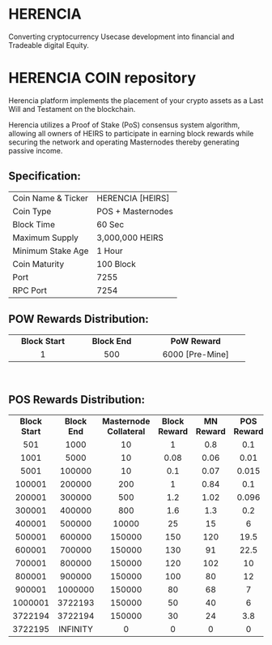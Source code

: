 # HERENCIA
Converting cryptocurrency Usecase development into financial and Tradeable digital Equity.


<h1>HERENCIA COIN repository</h1>
<p> Herencia platform implements the placement of your crypto assets as a Last Will and Testament on the blockchain.<p>
<p> Herencia utilizes a Proof of Stake (PoS) consensus system algorithm, allowing all owners of HEIRS to participate in earning block rewards while securing the network and operating Masternodes thereby generating passive income.<p>

  
  
<h2><strong>Specification:</strong></h2>
<table>
<tbody>
<tr>
<td>Coin Name & Ticker</td>
<td>HERENCIA [HEIRS]</td>
</tr>
<tr>
<td>Coin Type</td>
<td>POS + Masternodes</td>
</tr>
<tr>
<td>Block Time</td>
<td>60 Sec</td>
</tr>
<tr>
<td>Maximum Supply</td>
<td>3,000,000 HEIRS</td>
</tr>
<tr>
<td>Minimum Stake Age</td>
<td>1 Hour</td>
</tr>
<tr>
<td>Coin Maturity</td>
<td>100 Block</td>
</tr>
<tr>
<td>Port</td>
<td>7255</td>
</tr>
<tr>
<td>RPC Port</td>
<td>7254</td>
</tr>
</tbody>
</table>
<h2><strong>POW Rewards Distribution:</strong></h2>
<table border="0" width="600" cellspacing="2" cellpadding="2">
<tr>
<td class="xl65" style="width: 120px; text-align: center;"><strong>Block Start</strong></td>
<td class="xl65" style="width: 120px; text-align: center;"><strong>Block End</strong></td>
<td class="xl65" style="width: 180px; text-align: center;"><strong>PoW Reward</strong></td>
</tr>
<tr>
<td class="xl65" style="width: 120px; text-align: center;">1</td>
<td class="xl65" style="width: 120px; text-align: center;">500</td>
<td class="xl65" style="width: 180px; text-align: center;">6000 [Pre-Mine]</td>
</tr>
</table>
<br>
<h2><strong>POS Rewards Distribution:</strong></h2>
<table border="0" width="600" cellspacing="2" cellpadding="2"><colgroup><col width="26" /><col width="106" /><col width="98" /><col width="126" /><col width="130" /><col width="118" /></colgroup>
<tbody>
<tr>
<td class="xl65" style="width: 120px; text-align: center;"><strong>Block Start</strong></td>
<td class="xl65" style="width: 120px; text-align: center;"><strong>Block End</strong></td>
<td class="xl65" style="width: 180px; text-align: center;"><strong>Masternode Collateral</strong></td>
<td class="xl65" style="width: 120px; text-align: center;"><strong>Block Reward</strong></td>
<td class="xl65" style="width: 120px; text-align: center;"><strong>MN Reward</strong></td>
<td class="xl66" style="width: 120px; text-align: center;"><strong>POS Reward</strong></td>
<td class="xl66" style="width: 120px; text-align: center;"><strong>DEV Reward</strong></td>
</tr>
<tr>
<td class="xl65" style="width: 120px; text-align: center;">501</td>
<td class="xl65" style="width: 120px; text-align: center;">1000</td>
<td class="xl65" style="width: 180px; text-align: center;">10</td>
<td class="xl65" style="width: 120px; text-align: center;">1</td>
<td class="xl65" style="width: 120px; text-align: center;">0.8</td>
<td class="xl66" style="width: 120px; text-align: center;">0.1</td>
<td class="xl66" style="width: 120px; text-align: center;">0.1</td>
</tr>
<tr>
<td class="xl65" style="width: 120px; text-align: center;">1001</td>
<td class="xl65" style="width: 120px; text-align: center;">5000</td>
<td class="xl65" style="width: 180px; text-align: center;">10</td>
<td class="xl65" style="width: 120px; text-align: center;">0.08</td>
<td class="xl65" style="width: 120px; text-align: center;">0.06</td>
<td class="xl66" style="width: 120px; text-align: center;">0.01</td>
<td class="xl66" style="width: 120px; text-align: center;">0.01</td>
</tr>
<tr>
<td class="xl65" style="width: 120px; text-align: center;">5001</td>
<td class="xl65" style="width: 120px; text-align: center;">100000</td>
<td class="xl65" style="width: 180px; text-align: center;">10</td>
<td class="xl65" style="width: 120px; text-align: center;">0.1</td>
<td class="xl65" style="width: 120px; text-align: center;">0.07</td>
<td class="xl66" style="width: 120px; text-align: center;">0.015</td>
<td class="xl66" style="width: 120px; text-align: center;">0.015</td>
</tr>
<tr>
<td class="xl65" style="width: 120px; text-align: center;">100001</td>
<td class="xl65" style="width: 120px; text-align: center;">200000</td>
<td class="xl65" style="width: 180px; text-align: center;">200</td>
<td class="xl65" style="width: 120px; text-align: center;">1</td>
<td class="xl65" style="width: 120px; text-align: center;">0.84</td>
<td class="xl66" style="width: 120px; text-align: center;">0.1</td>
<td class="xl66" style="width: 120px; text-align: center;">0.06</td>
</tr>
<tr>
<td class="xl65" style="width: 120px; text-align: center;">200001</td>
<td class="xl65" style="width: 120px; text-align: center;">300000</td>
<td class="xl65" style="width: 180px; text-align: center;">500</td>
<td class="xl65" style="width: 120px; text-align: center;">1.2</td>
<td class="xl65" style="width: 120px; text-align: center;">1.02</td>
<td class="xl66" style="width: 120px; text-align: center;">0.096</td>
<td class="xl66" style="width: 120px; text-align: center;">0.084</td>
</tr>
<tr>
<td class="xl65" style="width: 120px; text-align: center;">300001</td>
<td class="xl65" style="width: 120px; text-align: center;">400000</td>
<td class="xl65" style="width: 180px; text-align: center;">800</td>
<td class="xl65" style="width: 120px; text-align: center;">1.6</td>
<td class="xl65" style="width: 120px; text-align: center;">1.3</td>
<td class="xl66" style="width: 120px; text-align: center;">0.2</td>
<td class="xl66" style="width: 120px; text-align: center;">0.1</td>
</tr>
<tr>
<td class="xl65" style="width: 120px; text-align: center;">400001</td>
<td class="xl65" style="width: 120px; text-align: center;">500000</td>
<td class="xl65" style="width: 180px; text-align: center;">10000</td>
<td class="xl65" style="width: 120px; text-align: center;">25</td>
<td class="xl65" style="width: 120px; text-align: center;">15</td>
<td class="xl66" style="width: 120px; text-align: center;">6</td>
<td class="xl66" style="width: 120px; text-align: center;">4</td>
</tr>
<tr>
<td class="xl65" style="width: 120px; text-align: center;">500001</td>
<td class="xl65" style="width: 120px; text-align: center;">600000</td>
<td class="xl65" style="width: 180px; text-align: center;">150000</td>
<td class="xl65" style="width: 120px; text-align: center;">150</td>
<td class="xl65" style="width: 120px; text-align: center;">120</td>
<td class="xl66" style="width: 120px; text-align: center;">19.5</td>
<td class="xl66" style="width: 120px; text-align: center;">10.5</td>
</tr>
<tr>
<td class="xl65" style="width: 120px; text-align: center;">600001</td>
<td class="xl65" style="width: 120px; text-align: center;">700000</td>
<td class="xl65" style="width: 180px; text-align: center;">150000</td>
<td class="xl65" style="width: 120px; text-align: center;">130</td>
<td class="xl65" style="width: 120px; text-align: center;">91</td>
<td class="xl66" style="width: 120px; text-align: center;">22.5</td>
<td class="xl66" style="width: 120px; text-align: center;">16.5</td>
</tr>
<tr>
<td class="xl65" style="width: 120px; text-align: center;">700001</td>
<td class="xl65" style="width: 120px; text-align: center;">800000</td>
<td class="xl65" style="width: 180px; text-align: center;">150000</td>
<td class="xl65" style="width: 120px; text-align: center;">120</td>
<td class="xl65" style="width: 120px; text-align: center;">102</td>
<td class="xl66" style="width: 120px; text-align: center;">10</td>
<td class="xl66" style="width: 120px; text-align: center;">8</td>
</tr>
<tr>
<td class="xl65" style="width: 120px; text-align: center;">800001</td>
<td class="xl65" style="width: 120px; text-align: center;">900000</td>
<td class="xl65" style="width: 180px; text-align: center;">150000</td>
<td class="xl65" style="width: 120px; text-align: center;">100</td>
<td class="xl65" style="width: 120px; text-align: center;">80</td>
<td class="xl66" style="width: 120px; text-align: center;">12</td>
<td class="xl66" style="width: 120px; text-align: center;">8</td>
</tr>
<tr>
<td class="xl65" style="width: 120px; text-align: center;">900001</td>
<td class="xl65" style="width: 120px; text-align: center;">1000000</td>
<td class="xl65" style="width: 180px; text-align: center;">150000</td>
<td class="xl65" style="width: 120px; text-align: center;">80</td>
<td class="xl65" style="width: 120px; text-align: center;">68</td>
<td class="xl66" style="width: 120px; text-align: center;">7</td>
<td class="xl66" style="width: 120px; text-align: center;">5</td>
</tr>
<tr>
<td class="xl65" style="width: 120px; text-align: center;">1000001</td>
<td class="xl65" style="width: 120px; text-align: center;">3722193</td>
<td class="xl65" style="width: 180px; text-align: center;">150000</td>
<td class="xl65" style="width: 120px; text-align: center;">50</td>
<td class="xl65" style="width: 120px; text-align: center;">40</td>
<td class="xl66" style="width: 120px; text-align: center;">6</td>
<td class="xl66" style="width: 120px; text-align: center;">4</td>
</tr>
<tr>
<td class="xl65" style="width: 120px; text-align: center;">3722194</td>
<td class="xl65" style="width: 120px; text-align: center;">3722194</td>
<td class="xl65" style="width: 180px; text-align: center;">150000</td>
<td class="xl65" style="width: 120px; text-align: center;">30</td>
<td class="xl65" style="width: 120px; text-align: center;">24</td>
<td class="xl66" style="width: 120px; text-align: center;">3.8</td>
<td class="xl66" style="width: 120px; text-align: center;">2.2</td>
</tr>
<tr>
<td class="xl65" style="width: 120px; text-align: center;">3722195</td>
<td class="xl65" style="width: 120px; text-align: center;">INFINITY</td>
<td class="xl65" style="width: 180px; text-align: center;">0</td>
<td class="xl65" style="width: 120px; text-align: center;">0</td>
<td class="xl65" style="width: 120px; text-align: center;">0</td>
<td class="xl66" style="width: 120px; text-align: center;">0</td>
<td class="xl66" style="width: 120px; text-align: center;">0</td>
</tr>
</tbody>
</table>
